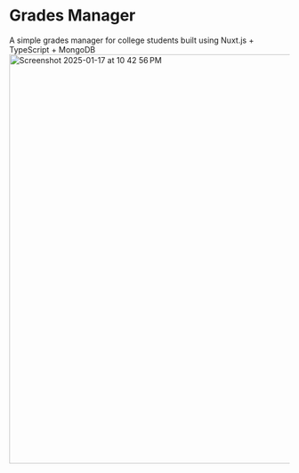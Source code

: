 # Grades Manager 
A simple grades manager for college students built using Nuxt.js + TypeScript + MongoDB 
<img width="735" alt="Screenshot 2025-01-17 at 10 42 56 PM" src="https://github.com/user-attachments/assets/2adada0e-3464-4f81-9db4-a870a4f6c64a" />
